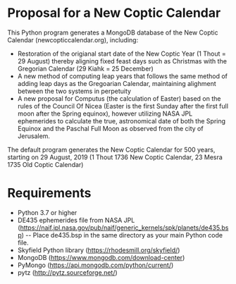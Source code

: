 # Proposal for a New Coptic Calendar
This Python program generates a MongoDB database of the New Coptic Calendar (newcopticcalendar.org), including:
- Restoration of the origianal start date of the New Coptic Year (1 Thout = 29 August) thereby aligning fixed feast days such as Christmas with the Gregorian Calendar (29 Kiahk = 25 December)
- A new method of computing leap years that follows the same method of adding leap days as the Gregoarian Calendar, maintaining alighment between the two systems in perpetuity
- A new proposal for Computus (the calculation of Easter) based on the rules of the Council Of Nicea (Easter is the first Sunday after the first full moon after the Spring equinox), however utilizing NASA JPL ephemerides to calculate the true, astronomical date of both the Spring Equinox and the Paschal Full Moon as observed from the city of Jerusalem. 


The default program generates the New Coptic Calendar for 500 years, starting on 29 August, 2019 (1 Thout 1736 New Coptic Calendar, 23 Mesra 1735 Old Coptic Calendar)

# Requirements
- Python 3.7 or higher
- DE435 ephemerides file from NASA JPL (https://naif.jpl.nasa.gov/pub/naif/generic_kernels/spk/planets/de435.bsp)
-- Place de435.bsp in the same directory as your main Python code file.
- Skyfield Python library (https://rhodesmill.org/skyfield/)
- MongoDB (https://www.mongodb.com/download-center)
- PyMongo (https://api.mongodb.com/python/current/)
- pytz (http://pytz.sourceforge.net/)
